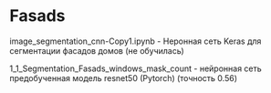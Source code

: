 # Fasads

image_segmentation_cnn-Copy1.ipynb  - Неронная сеть Keras для сегментации фасадов домов   (не обучилась)

1_1_Segmentation_Fasads_windows_mask_count  - нейронная сеть предобученная модель resnet50 (Pytorch)   (точность 0.56)
 
